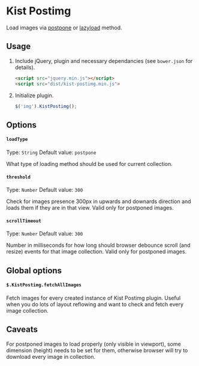 # Kist Postimg

Load images via [postpone](https://dvcs.w3.org/hg/webperf/raw-file/tip/specs/ResourcePriorities/Overview.html#attr-postpone) or [lazyload](https://dvcs.w3.org/hg/webperf/raw-file/tip/specs/ResourcePriorities/Overview.html#attr-lazyload) method.

## Usage

1. Include jQuery, plugin and necessary dependancies (see `bower.json` for details).

    ```html
    <script src="jquery.min.js"></script>
    <script src="dist/kist-postimg.min.js">
    ```

3. Initialize plugin.

    ```javascript
    $('img').KistPostimg();
    ```

## Options

#### `loadType`

Type: `String`
Default value: `postpone`

What type of loading method should be used for current collection.

#### `threshold`

Type: `Number`
Default value: `300`

Check for images presence 300px in upwards and downards direction and loads them
if they are in that view. Valid only for postponed images.

#### `scrollTimeout`

Type: `Number`
Default value: `300`

Number in milliseconds for how long should browser debounce scroll (and resize)
events for that image collection. Valid only for postponed images.

## Global options

#### `$.KistPostimg.fetchAllImages`

Fetch images for every created instance of Kist Postimg plugin. Useful when you
do lots of layout reflowing and want to check and fetch every image collection.

## Caveats

For postponed images to load properly (only visible in viewport), some dimension 
(height) needs to be set for them, otherwise browser will try to download every
image in collection.
